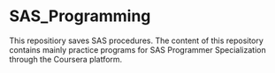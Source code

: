 # SAS_Programming

This repositiory saves SAS procedures. The content of this repository contains mainly practice programs for SAS Programmer Specialization through the Coursera platform. 
